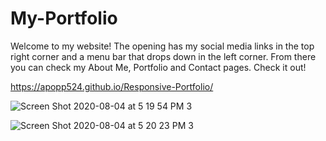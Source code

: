 # My-Portfolio
Welcome to my website! The opening has my social media links in the top right corner and a menu bar that drops down in the left corner. From there you can check my About Me, Portfolio and Contact pages. Check it out!

https://apopp524.github.io/Responsive-Portfolio/


![Screen Shot 2020-08-04 at 5 19 54 PM 3](https://user-images.githubusercontent.com/64044377/89351168-0dd90480-d677-11ea-8e11-c572b532f960.png)


![Screen Shot 2020-08-04 at 5 20 23 PM 3](https://user-images.githubusercontent.com/64044377/89351736-3ca3aa80-d678-11ea-921e-cf37c997bd9f.png)
